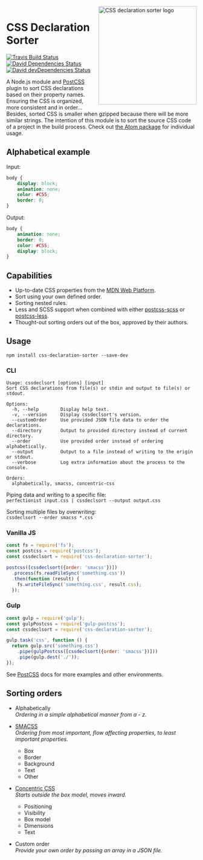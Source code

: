 <img alt='CSS declaration sorter logo' src='https://cdn.rawgit.com/Siilwyn/css-declaration-sorter/master/logo.svg' height='260' align='right'>

# CSS Declaration Sorter
[![Travis Build Status][travis-icon]][travis]
[![David Dependencies Status][david-icon]][david]
[![David devDependencies Status][david-dev-icon]][david-dev]

A Node.js module and [PostCSS] plugin to sort CSS declarations based on their property names. Ensuring the CSS is organized, more consistent and in order... Besides, sorted CSS is smaller when gzipped because there will be more similar strings. The intention of this module is to sort the source CSS code of a project in the build process. Check out [the Atom package](https://github.com/Siilwyn/css-declaration-sorter-atom) for individual usage.

## Alphabetical example
Input:
```css
body {
    display: block;
    animation: none;
    color: #C55;
    border: 0;
}
```

Output:
```css
body {
    animation: none;
    border: 0;
    color: #C55;
    display: block;
}
```

## Capabilities
- Up-to-date CSS properties from the [MDN Web Platform](https://developer.mozilla.org/).
- Sort using your own defined order.
- Sorting nested rules.
- Less and SCSS support when combined with either [postcss-scss](https://github.com/postcss/postcss-scss) or [postcss-less](https://github.com/webschik/postcss-less).
- Thought-out sorting orders out of the box, approved by their authors.

## Usage
`npm install css-declaration-sorter --save-dev`

### CLI
```
Usage: cssdeclsort [options] [input]
Sort CSS declarations from file(s) or stdin and output to file(s) or stdout.

Options:
  -h, --help        Display help text.
  -v, --version     Display cssdeclsort's version.
  --customOrder     Use provided JSON file data to order the declarations.
  --directory       Output to provided directory instead of current directory.
  --order           Use provided order instead of ordering alphabetically.
  --output          Output to a file instead of writing to the origin or stdout.
  --verbose         Log extra information about the process to the console.

Orders:
  alphabetically, smacss, concentric-css

```

Piping data and writing to a specific file:  
`perfectionist input.css | cssdeclsort --output output.css`

Sorting multiple files by overwriting:  
`cssdeclsort --order smacss *.css`

### Vanilla JS
```js
const fs = require('fs');
const postcss = require('postcss');
const cssdeclsort = require('css-declaration-sorter');

postcss([cssdeclsort({order: 'smacss'})])
  .process(fs.readFileSync('something.css'))
  .then(function (result) {
    fs.writeFileSync('something.css', result.css);
  });
```

### Gulp
```js
const gulp = require('gulp');
const gulpPostcss = require('gulp-postcss');
const cssdeclsort = require('css-declaration-sorter');

gulp.task('css', function () {
  return gulp.src('something.css')
    .pipe(gulpPostcss([cssdeclsort({order: 'smacss'})]))
    .pipe(gulp.dest('./'));
});
```
See [PostCSS] docs for more examples and other environments.

## Sorting orders
- Alphabetically  
*Ordering in a simple alphabetical manner from a - z.*

- [SMACSS](https://smacss.com/book/formatting#grouping)  
*Ordering from most important, flow affecting properties, to least important properties.*
  - Box
  - Border
  - Background
  - Text
  - Other

- [Concentric CSS](https://github.com/brandon-rhodes/Concentric-CSS)  
*Starts outside the box model, moves inward.*
  - Positioning
  - Visibility
  - Box model
  - Dimensions
  - Text

- Custom order  
*Provide your own order by passing an array in a JSON file.*

[PostCSS]: https://github.com/postcss/postcss
[travis]: https://travis-ci.org/Siilwyn/css-declaration-sorter
[travis-icon]: https://img.shields.io/travis/Siilwyn/css-declaration-sorter/master.svg?style=flat-square
[david]: https://david-dm.org/Siilwyn/css-declaration-sorter
[david-icon]: https://img.shields.io/david/Siilwyn/css-declaration-sorter.svg?style=flat-square
[david-dev]: https://david-dm.org/Siilwyn/css-declaration-sorter?type=dev
[david-dev-icon]: https://img.shields.io/david/dev/Siilwyn/css-declaration-sorter.svg?style=flat-square
